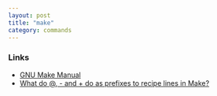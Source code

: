 ```yaml
---
layout: post
title: "make"
category: commands
---
```


### Links

- [GNU Make Manual](https://www.gnu.org/software/make/manual/make.html)
- [What do @, - and + do as prefixes to recipe lines in Make?](https://stackoverflow.com/questions/3477292/what-do-and-do-as-prefixes-to-recipe-lines-in-make)

